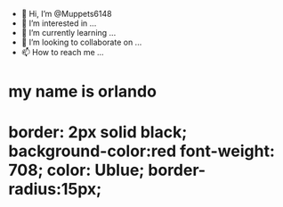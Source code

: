 - 👋 Hi, I’m @Muppets6148
- 👀 I’m interested in ...
- 🌱 I’m currently learning ...
- 💞️ I’m looking to collaborate on ...
- 📫 How to reach me ...

<!---
Muppets6148/Muppets6148 is a ✨ special ✨ repository because its `README.md` (this file) appears on your GitHub profile.
You can click the Preview link to take a look at your changes.
--->
<h1> my name is orlando <h1>

border: 2px solid black;
background-color:red
font-weight: 708;
color: Ublue;
border-radius:15px;
